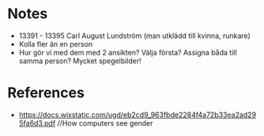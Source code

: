# Notes
* 13391 - 13395 Carl August Lundström (man utklädd till kvinna, runkare)
* Kolla fler än en person
* Hur gör vi med dem med 2 ansikten? Välja första? Assigna båda till samma person? Mycket spegelbilder!


# References
* https://docs.wixstatic.com/ugd/eb2cd9_963fbde2284f4a72b33ea2ad295fa6d3.pdf //How computers see gender
